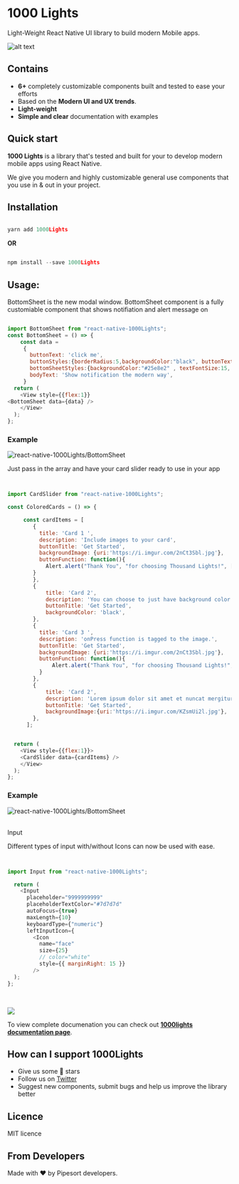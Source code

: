 
# **1000 Lights**

Light-Weight React Native UI library to build modern Mobile apps.

![alt text](https://github.com/pipesort/react-native-lights/blob/master/assets/fonts/Images/banner1.png)

## Contains

+ **6+** completely customizable components built and tested to ease your efforts
+ Based on the **Modern UI and UX trends**.
+ **Light-weight**
+ **Simple and clear** documentation with examples

## Quick start

**1000 Lights** is a library that's tested and built for your to develop modern mobile apps using React Native.

We give you modern and highly customizable general use components that you use in & out in your project.

## Installation

```javascript

yarn add 1000Lights

```

**OR**

```javascript

npm install --save 1000Lights

```
## Usage:

BottomSheet is the new modal window. BottomSheet component is a fully customiable component that shows notifiation and alert message on 

```javascript

import BottomSheet from "react-native-1000Lights";
const BottomSheet = () => {
    const data =
     {
       buttonText: 'click me',
       buttonStyles:{borderRadius:5,backgroundColor:"black", buttonTextColor:"white"},
       bottomSheetStyles:{backgroundColor:"#25e8e2" , textFontSize:15, textColor:"white"},
       bodyText: 'Show notification the modern way',  
     }
  return (
    <View style={{flex:1}}
<BottomSheet data={data} />
    </View>
  );
};

```

### Example

![react-native-1000Lights/BottomSheet](https://github.com/pipesort/native-components/blob/npm/assets/fonts/Images/CroppedBottomSheetGif.gif)


Just pass in the array and have your card slider ready to use in your app


```javascript


import CardSlider from "react-native-1000Lights";

const ColoredCards = () => {

     const cardItems = [
        {
          title: 'Card 1 ',
          description: 'Include images to your card',
          buttonTitle: 'Get Started',
          backgroundImage: {uri:'https://i.imgur.com/2nCt3Sbl.jpg'},
          buttonFunction: function(){
            Alert.alert("Thank You", "for choosing Thousand Lights!", [{text:"Welcome"}])
        }
        },
        {
            title: 'Card 2',
            description: 'You can choose to just have background color',
            buttonTitle: 'Get Started',
            backgroundColor: 'black',
        },
        {
          title: 'Card 3 ',
          description: 'onPress function is tagged to the image.',
          buttonTitle: 'Get Started',
          backgroundImage: {uri:'https://i.imgur.com/2nCt3Sbl.jpg'},
          buttonFunction: function(){
              Alert.alert("Thank You", "for choosing Thousand Lights!", [{text:"Welcome"}])
          }
        },
        {
            title: 'Card 2',
            description: 'Lorem ipsum dolor sit amet et nuncat mergitur',
            buttonTitle: 'Get Started',
            backgroundImage:{uri:'https://i.imgur.com/KZsmUi2l.jpg'},
        },
      ];


  return (
    <View style={{flex:1}}>
    <CardSlider data={cardItems} />
    </View>
  );
};

```

### Example

![react-native-1000Lights/BottomSheet](https://github.com/pipesort/native-components/blob/npm/assets/fonts/Images/cropedCardSliderGif.gif)

<br />
Input

Different types of input with/without Icons can now be used with ease.

```javascript


import Input from "react-native-1000Lights";

  return (
    <Input
      placeholder="9999999999"
      placeholderTextColor="#7d7d7d"
      autoFocus={true}
      maxLength={10}
      keyboardType={"numeric"}
      leftInputIcon={
        <Icon
          name="face"
          size={25}
          // color="white"
          style={{ marginRight: 15 }}
        />
  );
};

```

<br />

![](https://github.com/pipesort/native-components/blob/npm/assets/fonts/Images/cropedInputImage.jpg)

To view complete documenation you can check out **[1000lights documentation page](https://pipesort.github.io/1000lights-website/gettingStarted)**.

## How can I support 1000Lights

+ Give us some :star2: stars 
+ Follow us on [Twitter](https://twitter.com/pipesort)
+ Suggest new components, submit bugs and help us improve the library better


## Licence

MIT licence

## From Developers

Made with :heart: by Pipesort developers.

 



